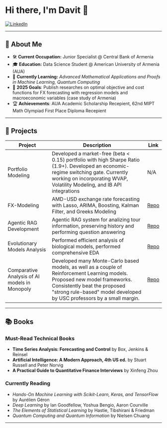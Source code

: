 # Hi there, I'm Davit 👋

<!-- LinkedIn Badge -->
[![LinkedIn](https://img.shields.io/badge/LinkedIn-Connect-blue?logo=linkedin&style=flat)](https://www.linkedin.com/in/davbadalyan)

---

## 📖 About Me

- 🛠️ **Current Occupation:** Junior Specialist @ Central Bank of Armenia
- 🎓 **Education:** Data Science Student @ American University of Armenia (AUA)
- 🌱 **Currently Learning:** _Advanced Mathematical Applications and Proofs in Machine Learning, Quantum Computing_  
- 🥅 **2025 Goals**: Publish researches on optimal objective and cost functions for FX forecasting with regression models and macroeconomic variables (case study of Armenia)
- 🏆 **Achievements**: AUA Academic Scholarship Recepient, 62nd MIPT Math Olympiad First Place Diploma Recepient
---

## 🚀 Projects

<!-- Replace with your actual projects -->
| Project | Description | Link |
| ------- | ----------- | ---- |
| Portfolio Modeling | Developed a market-free (beta < 0.15) portfolio with high Sharpe Ratio (1.9+). Developed an economic-regime switching gate. Currently working on incorporating WVAP, Volatility Modeling, and IB API integrations | N/A |
| FX-Modeling | AMD-USD exchange rate forecasting with Lasso, ARIMA, Boosting, Kalman Filter, and Greeks Modeling | [Repo](https://github.com/badalyandavit/AMD-USD-Exchange-Rate-Modeling/) |
| Agentic RAG Development | Agentic RAG system for analizing tour information, preserving history and performing question answering | [Repo](https://github.com/badalyandavit/Agentic-RAG-for-Tour-Concerts) |
| Evolutionary Models Analysis | Performed efficient analysis of biological models, performed comprehensive EDA | [Repo](https://github.com/badalyandavit/EvolutionaryModel) |
| Comparative Analysis of AI models in Monopoly | Developed many Monte-Carlo based models, as well as a couple of Reinforcement Learning models. Proposed new model frameworks. Consistently beat the proposed "strong rule-based" model developed by USC professors by a small margin. | [Repo](https://github.com/badalyandavit/aua-ai-group-project) |

---

## 📚 Books

### Must-Read Technical Books
- **Time Series Analysis: Forecasting and Control** by Box, Jenkins & Reinsel
- **Artificial Intelligence: A Modern Approach, 4th US ed.** by Stuart Russell and Peter Norvig
- **A Practical Guide to Quantitative Finance Interviews** by Xinfeng Zhou

### Currently Reading
- *Hands-On Machine Learning with Scikit-Learn, Keras, and TensorFlow* by Aurélien Géron
- *Deep Learning* by Ian Goodfellow, Yoshua Bengio, Aaron Courville  
- *The Elements of Statistical Learning* by Hastie, Tibshirani & Friedman
- *Quantum Computing and Quantum Information* by Nielsen Chuang 

---
